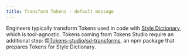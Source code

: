 ```yaml
---
title: Transform Tokens - default message
---
```


Engineers typically transform Tokens used in code with [Style Dictionary](https://styledictionary.com/), which is tool-agnostic. Tokens coming from Tokens Studio require an additional step: [@Tokens-studio/sd-transforms](https://www.npmjs.com/package/@tokens-studio/sd-transforms), an npm package that prepares Tokens for Style Dictionary.
